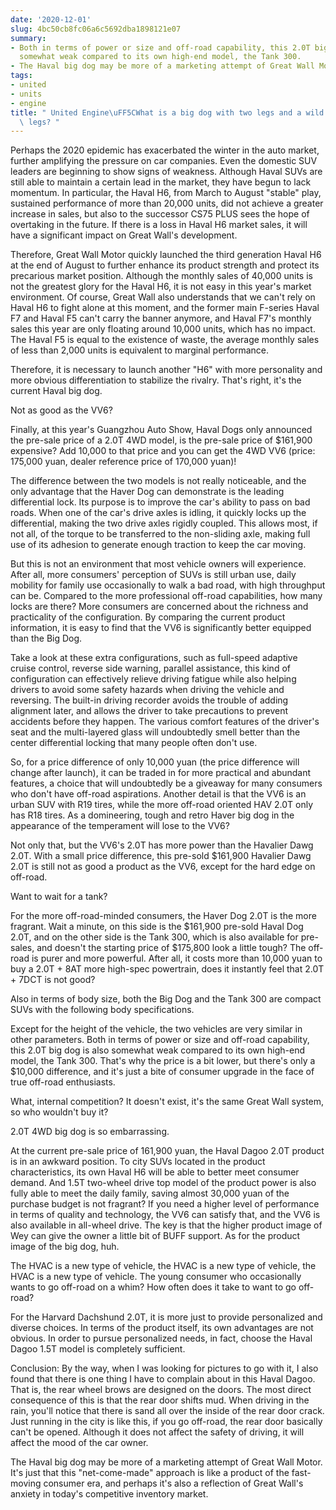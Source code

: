 ```yaml
---
date: '2020-12-01'
slug: 4bc50cb8fc06a6c5692dba1898121e07
summary:
- Both in terms of power or size and off-road capability, this 2.0T big dog is also
  somewhat weak compared to its own high-end model, the Tank 300.
- The Haval big dog may be more of a marketing attempt of Great Wall Motor.
tags:
- united
- units
- engine
title: " United Engine\uFF5CWhat is a big dog with two legs and a wild dog with four\
  \ legs? "
---
```


 Perhaps the 2020 epidemic has exacerbated the winter in the auto market, further amplifying the pressure on car companies. Even the domestic SUV leaders are beginning to show signs of weakness. Although Haval SUVs are still able to maintain a certain lead in the market, they have begun to lack momentum. In particular, the Haval H6, from March to August "stable" play, sustained performance of more than 20,000 units, did not achieve a greater increase in sales, but also to the successor CS75
PLUS sees the hope of overtaking in the future. If there is a loss in Haval H6 market sales, it will have a significant impact on Great Wall's development.

Therefore, Great Wall Motor quickly launched the third generation Haval H6 at the end of August to further enhance its product strength and protect its precarious market position. Although the monthly sales of 40,000 units is not the greatest glory for the Haval H6, it is not easy in this year's market environment. Of course, Great Wall also understands that we can't rely on Haval H6 to fight alone at this moment, and the former main F-series Haval F7 and Haval F5 can't carry the banner anymore, and Haval F7's monthly sales this year are only floating around 10,000 units, which has no impact. The Haval F5 is equal to the existence of waste, the average monthly sales of less than 2,000 units is equivalent to marginal performance.

Therefore, it is necessary to launch another "H6" with more personality and more obvious differentiation to stabilize the rivalry. That's right, it's the current Haval big dog.

Not as good as the VV6?

Finally, at this year's Guangzhou Auto Show, Haval Dogs only announced the pre-sale price of a 2.0T 4WD model, is the pre-sale price of $161,900 expensive? Add 10,000 to that price and you can get the 4WD VV6 (price: 175,000 yuan, dealer reference price of 170,000 yuan)!

The difference between the two models is not really noticeable, and the only advantage that the Haver Dog can demonstrate is the leading differential lock. Its purpose is to improve the car's ability to pass on bad roads. When one of the car's drive axles is idling, it quickly locks up the differential, making the two drive axles rigidly coupled. This allows most, if not all, of the torque to be transferred to the non-sliding axle, making full use of its adhesion to generate enough traction to keep the car moving.

But this is not an environment that most vehicle owners will experience. After all, more consumers' perception of SUVs is still urban use, daily mobility for family use occasionally to walk a bad road, with high throughput can be. Compared to the more professional off-road capabilities, how many locks are there? More consumers are concerned about the richness and practicality of the configuration. By comparing the current product information, it is easy to find that the VV6 is significantly better equipped than the Big Dog.

Take a look at these extra configurations, such as full-speed adaptive cruise control, reverse side warning, parallel assistance, this kind of configuration can effectively relieve driving fatigue while also helping drivers to avoid some safety hazards when driving the vehicle and reversing. The built-in driving recorder avoids the trouble of adding alignment later, and allows the driver to take precautions to prevent accidents before they happen. The various comfort features of the driver's seat and the multi-layered glass will undoubtedly smell better than the center differential locking that many people often don't use.

So, for a price difference of only 10,000 yuan (the price difference will change after launch), it can be traded in for more practical and abundant features, a choice that will undoubtedly be a giveaway for many consumers who don't have off-road aspirations. Another detail is that the VV6 is an urban SUV with R19 tires, while the more off-road oriented HAV 2.0T only has R18 tires. As a domineering, tough and retro Haver big dog in the appearance of the temperament will lose to the VV6?

Not only that, but the VV6's 2.0T has more power than the Havalier Dawg 2.0T. With a small price difference, this pre-sold $161,900 Havalier Dawg 2.0T is still not as good a product as the VV6, except for the hard edge on off-road.

Want to wait for a tank?

For the more off-road-minded consumers, the Haver Dog 2.0T is the more fragrant. Wait a minute, on this side is the $161,900 pre-sold Haval Dog 2.0T, and on the other side is the Tank 300, which is also available for pre-sales, and doesn't the starting price of $175,800 look a little tough? The off-road is purer and more powerful. After all, it costs more than 10,000 yuan to buy a 2.0T + 8AT more high-spec powertrain, does it instantly feel that 2.0T + 7DCT is not good?

Also in terms of body size, both the Big Dog and the Tank 300 are compact SUVs with the following body specifications.

Except for the height of the vehicle, the two vehicles are very similar in other parameters. Both in terms of power or size and off-road capability, this 2.0T big dog is also somewhat weak compared to its own high-end model, the Tank 300. That's why the price is a bit lower, but there's only a $10,000 difference, and it's just a bite of consumer upgrade in the face of true off-road enthusiasts.

What, internal competition? It doesn't exist, it's the same Great Wall system, so who wouldn't buy it?

2.0T 4WD big dog is so embarrassing.

At the current pre-sale price of 161,900 yuan, the Haval Dagoo 2.0T product is in an awkward position. To city SUVs located in the product characteristics, its own Haval H6 will be able to better meet consumer demand. And 1.5T two-wheel drive top model of the product power is also fully able to meet the daily family, saving almost 30,000 yuan of the purchase budget is not fragrant? If you need a higher level of performance in terms of quality and technology, the VV6 can satisfy that, and the VV6 is also available in all-wheel drive. The key is that the higher product image of Wey can give the owner a little bit of BUFF support. As for the product image of the big dog, huh.

The HVAC is a new type of vehicle, the HVAC is a new type of vehicle, the HVAC is a new type of vehicle. The young consumer who occasionally wants to go off-road on a whim? How often does it take to want to go off-road?

For the Harvard Dachshund 2.0T, it is more just to provide personalized and diverse choices. In terms of the product itself, its own advantages are not obvious. In order to pursue personalized needs, in fact, choose the Haval Dagoo 1.5T model is completely sufficient.

Conclusion: By the way, when I was looking for pictures to go with it, I also found that there is one thing I have to complain about in this Haval Dagoo. That is, the rear wheel brows are designed on the doors. The most direct consequence of this is that the rear door shifts mud. When driving in the rain, you'll notice that there is sand all over the inside of the rear door crack. Just running in the city is like this, if you go off-road, the rear door basically can't be opened. Although it does not affect the safety of driving, it will affect the mood of the car owner.

The Haval big dog may be more of a marketing attempt of Great Wall Motor. It's just that this "net-come-made" approach is like a product of the fast-moving consumer era, and perhaps it's also a reflection of Great Wall's anxiety in today's competitive inventory market.

 
        